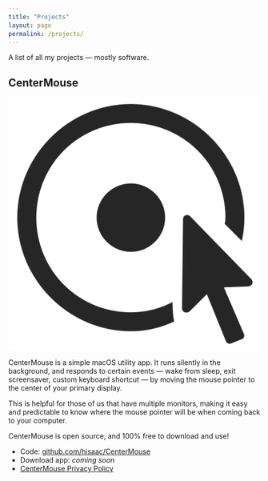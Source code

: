 ```yaml
---
title: "Projects"
layout: page
permalink: /projects/
---
```


A list of all my projects — mostly software.

## <a name="centermouse">CenterMouse</a>

![CenterMouse's app icon](/assets/images/centermouse-app-icon.png)

CenterMouse is a simple macOS utility app. It runs silently in the background, and responds to certain events — wake from sleep, exit screensaver, custom keyboard shortcut — by moving the mouse pointer to the center of your primary display.

This is helpful for those of us that have multiple monitors, making it easy and predictable to know where the mouse pointer will be when coming back to your computer.

CenterMouse is open source, and 100% free to download and use!

- Code: [github.com/hisaac/CenterMouse](https://github.com/hisaac/CenterMouse)
- Download app: _coming soon_
- [CenterMouse Privacy Policy](/projects/privacy-policies/CenterMouse/)

